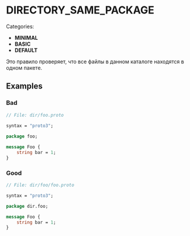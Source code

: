 # DIRECTORY_SAME_PACKAGE

Categories:
- **MINIMAL**
- **BASIC**
- **DEFAULT**

Это правило проверяет, что все файлы в данном каталоге находятся в одном пакете.

## Examples

### Bad

```proto
// File: dir/foo.proto

syntax = "proto3";
   
package foo;

message Foo {
    string bar = 1;
}
```

### Good

```proto
// File: dir/foo/foo.proto

syntax = "proto3";

package dir.foo;

message Foo {
    string bar = 1;
}
```
